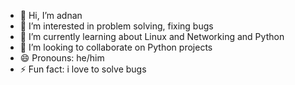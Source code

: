 - 👋 Hi, I’m adnan
- 👀 I’m interested in problem solving, fixing bugs
- 🌱 I’m currently learning about Linux and Networking and Python
- 💞️ I’m looking to collaborate on Python projects
- 😄 Pronouns: he/him
- ⚡ Fun fact: i love to solve bugs

<!---
adnan0k/adnan0k is a ✨ special ✨ repository because its `README.md` (this file) appears on your GitHub profile.
You can click the Preview link to take a look at your changes.
--->
